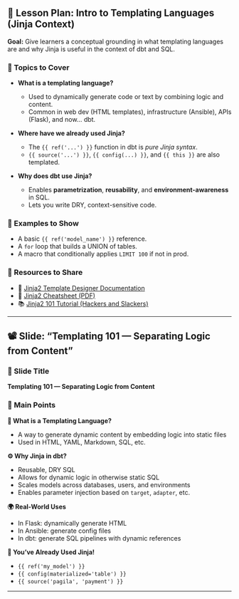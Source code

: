 

## 🧠 **Lesson Plan: Intro to Templating Languages (Jinja Context)**

**Goal:** Give learners a conceptual grounding in what templating languages are and why Jinja is useful in the context of dbt and SQL.

### 🔹 Topics to Cover

* **What is a templating language?**

  * Used to dynamically generate code or text by combining logic and content.
  * Common in web dev (HTML templates), infrastructure (Ansible), APIs (Flask), and now… dbt.

* **Where have we already used Jinja?**

  * The `{{ ref('...') }}` function in dbt is *pure Jinja syntax*.
  * `{{ source('...') }}`, `{{ config(...) }}`, and `{{ this }}` are also templated.

* **Why does dbt use Jinja?**

  * Enables **parametrization**, **reusability**, and **environment-awareness** in SQL.
  * Lets you write DRY, context-sensitive code.

### 🔹 Examples to Show

* A basic `{{ ref('model_name') }}` reference.
* A `for` loop that builds a UNION of tables.
* A macro that conditionally applies `LIMIT 100` if not in prod.

### 🔹 Resources to Share

* 🧾 [Jinja2 Template Designer Documentation](https://jinja.palletsprojects.com/en/3.1.x/templates/)
* 🧪 [Jinja2 Cheatsheet (PDF)](https://s3.amazonaws.com/assets.datacamp.com/blog_assets/Jinja2_Cheat_Sheet.pdf)
* 📚 [Jinja2 101 Tutorial (Hackers and Slackers)](https://hackersandslackers.com/jinja2-tutorial-python-html/)

---

## 📽️ **Slide: “Templating 101 — Separating Logic from Content”**

### 🔹 Slide Title

**Templating 101 — Separating Logic from Content**

### 🔹 Main Points

**🧩 What is a Templating Language?**

* A way to generate dynamic content by embedding logic into static files
* Used in HTML, YAML, Markdown, SQL, etc.

**⚙️ Why Jinja in dbt?**

* Reusable, DRY SQL
* Allows for dynamic logic in otherwise static SQL
* Scales models across databases, users, and environments
* Enables parameter injection based on `target`, `adapter`, etc.

**🌍 Real-World Uses**

* In Flask: dynamically generate HTML
* In Ansible: generate config files
* In dbt: generate SQL pipelines with dynamic references

**📌 You’ve Already Used Jinja!**

* `{{ ref('my_model') }}`
* `{{ config(materialized='table') }}`
* `{{ source('pagila', 'payment') }}`

---


